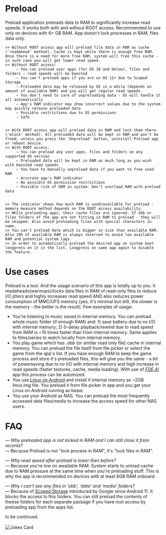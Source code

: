 # Preload
Preload application preloads data to RAM to significantly increase read speeds. It works both with and without ROOT access. Recommended to use only on devices with 6+ GB RAM. App doesn't lock processes in RAM, files data only.


    >> Without ROOT access app will preload file data in RAM as cache ('readahead' method). Cache is kept while there is enough free RAM. Once there is a need for more free RAM, system will free this cache - in such case you will get lower read speed.
    >> Without ROOT access:
         — You can preload user apps (for OS 10 and below), files and folders - read speeds will be boosted
         — You can't preload apps if you are on OS 11+ due to Scoped Storage
         — Preloaded data may be released by OS in a while (depends on amount of available RAM) and you will get regular read speeds
         — You don't need to care of unpreloading data - OS will handle it all automatically
         — App's RAM indicator may show incorrect values due to the system may quickly release preloaded data
         — Possible restrictions due to OS permissions
         — Safe


    >> With ROOT access app will preload data in RAM and lock them there ('mlock' method). All preloaded data will be kept in RAM and won't be freed, unless you press the 'Unpreload' button, uninstall Preload app or reboot device.
    >> With ROOT access:
         — You can preload any user apps, files and folders on any supported OS version
         — Preloaded data will be kept in RAM as much long as you wish with boosted read speeds
         — You have to manually unpreload data if you want to free used RAM
         — Accurate app's RAM indicator
         — No possible OS permission restrictions
         — Possible risk of OOM in system. Don't overload RAM with preload data


    >> The indicator shows how much RAM is used/available for preload - memory measure method depends on the ROOT access availability.
    >> While preloading apps, their cache files are ignored. If obb or files folders of the app are not fitting in RAM to preload - they will be skipped. Also avoid preloading files with special characters in name.
    >> You can't preload data which is bigger in size than available RAM. Also 10% of available RAM is always reserved to avoid low available RAM and potential system lags.
    >> In order to automatically preload the desired app on system boot longpress on it in the list. Longpress on same app again to disable the feature.

# Use cases
Preload is a tool. And the usage scenario of this app is totally up to you. It readaheads(warmups)/locks data files in RAM of read-only files to reduce I/O jitters and highly increases read speed AND also reduces power consumption of MMC/UFS memory (yes, it's minimal but still, the slower is the memory - the better is the result). Few examples of usage:
- You're listening to music saved in internal memory. You can preload whole music folder (if enough RAM) and: 1) save battery due to no I/O with internal memory; 2) 0-delay playback/rewind due to read speed from RAM is ~10 times faster than from internal memory. Same applies to films/series to watch locally from internal memory.
- You play game which has _.obb_ (or similar read only file) cache in internal memory. You can preload the file itself from file picker or select the game from the app's list. If you have enough RAM to keep the game process and store it's preloaded files, this will give you the same - a bit of powersaving due to no I/O with internal memory and high increase in read speeds (faster textures, cache, media loading). With use of _[FDE.AI](https://github.com/feravolt/FDE.AI-docs)_ app this process can be automized.
- You use [Linux on Android](https://play.google.com/store/apps/details?id=ru.meefik.linuxdeploy) and install it internal memory as ~2GB _linux.img_ file. You preload it from file picker in app and you get your Linux on Android running as beast.
- You use your Android as NAS. You can preload the most frequently accessed data files/media to increase the access speed for other NAS users.

# FAQ
_— Why preloaded app is not locked in RAM and I can still close it from recents?_<br>
— Because Preload is not "lock process in RAM", it's "lock files in RAM".

_— Why read speed after preload is lower then before?_<br>
— Because you're low on awailable RAM. System starts to unload cache due to RAM pressure at the same time when you're preloading stuff. This is why the app is recommended on devices with at least 6GB RAM onboard.

_— Why I can't see any files in 'obb', 'data' and 'media' folders?_<br>
— Because of [Scoped Storage](https://developer.android.com/about/versions/11/privacy/storage) introduced by Google since Android 11. It blocks the access to this folders. You can still preload the contents of theese folders for each separate package if you have root access by preloading app from the apps list.

to be continued.
<br><br>![Jokes Card](https://readme-jokes.vercel.app/api)<br>
